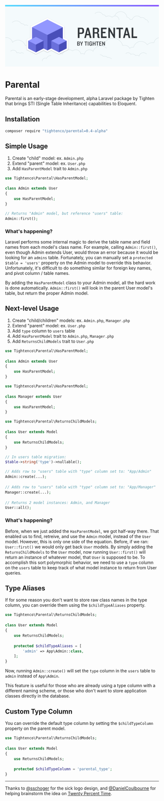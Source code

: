 ![Parental - Use single table inheritance in your Laravel App](parental-banner.png)

# Parental

Parental is an early-stage development, alpha Laravel package by Tighten that brings STI (Single Table Inheritance) capabilities to Eloquent.

## Installation

```bash
composer require "tightenco/parental=0.4-alpha"
```

## Simple Usage

1. Create "child" model: ex. `Admin.php`
1. Extend "parent" model: ex. `User.php`
1. Add `HasParentModel` trait to `Admin.php`

```php
use Tightenco\Parental\HasParentModel;

class Admin extends User
{
    use HasParentModel;
}
```

```php
// Returns "Admin" model, but reference "users" table:
Admin::first();
```

### What's happening?
Laravel performs some internal magic to derive the table name and field names from each model's class name. For example, calling `Admin::first()`, even though Admin extends User, would throw an error because it would be looking for an `admins` table. Fortunately, you can manually set a `protected $table = 'users'` property on the Admin model to override this behavior. Unfortunately, it's difficult to do something similar for foreign key names, and pivot column / table names.

By adding the `HasParentModel` class to your Admin model, all the hard work is done automatically. `Admin::first()` will look in the parent User model's table, but return the proper Admin model.

## Next-level Usage

1. Create "child/children" models: ex. `Admin.php`, `Manager.php`
1. Extend "parent" model: ex. `User.php`
1. Add `type` column to `users` table
1. Add `HasParentModel` trait to `Admin.php`, `Manager.php`
1. Add `ReturnsChildModels` trait to `User.php`

```php
use Tightenco\Parental\HasParentModel;

class Admin extends User
{
    use HasParentModel;
}
```

```php
use Tightenco\Parental\HasParentModel;

class Manager extends User
{
    use HasParentModel;
}
```

```php
use Tightenco\Parental\ReturnsChildModels;

class User extends Model
{
    use ReturnsChildModels;
}
```

```php
// In users table migration:
$table->string('type')->nullable();
```

```php
// Adds row to "users" table with "type" column set to: "App/Admin"
Admin::create(...);

// Adds row to "users" table with "type" column set to: "App/Manager"
Manager::create(...);

// Returns 2 model instances: Admin, and Manager
User::all();
```

### What's happening?
Before, when we just added the `HasParentModel`, we got half-way there. That enabled us to find, retreive, and use the `Admin` model, instead of the `User` model. However, this is only one side of the equation. Before, if we ran: `User::first()` we would only get back `User` models. By simply adding the `ReturnsChildModels` to the `User` model, now running `User::first()` will return an instance of whatever model, that `User` is supposed to be. To accomplish this sort polymorphic behavior, we need to use a `type` column on the `users` table to keep track of what model instance to return from User queries.

## Type Aliases
If for some reason you don't want to store raw class names in the type column, you can override them using the `$childTypeAliases` property.

```php
use Tightenco\Parental\ReturnsChildModels;

class User extends Model
{
    use ReturnsChildModels;

    protected $childTypeAliases = [
        'admin' => App\Admin::class,
    ];
}
```

Now, running `Admin::create()` will set the `type` column in the `users` table to `admin` instead of `App\Admin`.

This feature is useful for those who are already using a type column with a different naming scheme, or those who don't want to store application classes directly in the database.

## Custom Type Column
You can override the default type column by setting the `$childTypeColumn` property on the parent model.

```php
use Tightenco\Parental\ReturnsChildModels;

class User extends Model
{
    use ReturnsChildModels;

    protected $childTypeColumn = 'parental_type';
}
```

---

Thanks to [@sschoger](https://twitter.com/steveschoger) for the sick logo design, and [@DanielCoulbourne](https://twitter.com/DCoulbourne) for helping brainstorm the idea on [Twenty Percent Time](http://twentypercent.fm/).